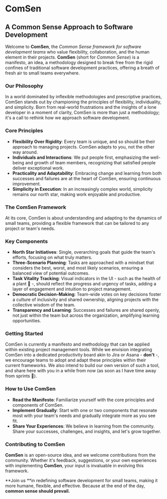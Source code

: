 # ComSen
## A Common Sense Approach to Software Development

Welcome to **ComSen**, the _Common Sense framework for software development teams_ who value flexibility, collaboration, and the human element in their projects. **ComSen** (short for _Common Sense_) is a manifesto, an idea, a methodology designed to break free from the rigid confines of traditional software development practices, offering a breath of fresh air to small teams everywhere.

### Our Philosophy

In a world dominated by inflexible methodologies and prescriptive practices, ComSen stands out by championing the principles of flexibility, individuality, and simplicity. Born from real-world frustrations and the insights of a lone developer in a moment of clarity, ComSen is more than just a methodology; it's a call to rethink how we approach software development.

### Core Principles

- __Flexibility Over Rigidity__: Every team is unique, and so should be their approach to managing projects. ComSen adapts to you, not the other way around.
- __Individuals and Interactions__: We put people first, emphasizing the well-being and growth of team members, recognizing that satisfied people deliver exceptional work.
- __Practicality and Adaptability__: Embracing change and learning from both successes and failures are at the heart of ComSen, ensuring continuous improvement.
- __Simplicity in Execution__: In an increasingly complex world, simplicity remains our north star, making work enjoyable and productive.

### The ComSen Framework

At its core, ComSen is about understanding and adapting to the dynamics of small teams, providing a flexible framework that can be tailored to any project or team's needs.

### Key Components

- __North Star Initiatives__: Single, overarching goals that guide the team's efforts, focusing on what truly matters.
- __Three-Scenario Planning__: Tasks are approached with a mindset that considers the best, worst, and most likely scenarios, ensuring a balanced view of potential outcomes.
- __Task Vitality Tracking__: Visual indicators in the UI - such as the health of a plant 🌱 -, should reflect the progress and urgency of tasks, adding a layer of engagement and intuition to project management.
- __Democratic Decision-Making__: Team-wide votes on key decisions foster a culture of inclusivity and shared ownership, aligning projects with the collective wisdom of the team.
- __Transparency and Learning__: Successes and failures are shared openly, not just within the team but across the organization, amplifying learning opportunities.

### Getting Started

ComSen is currently a manifesto and methodology that can be applied within existing project management tools. While we envision integrating ComSen into a dedicated productivity board akin to Jira or Asana - **don't** -, we encourage teams to adopt and adapt these principles within their current frameworks. We also intend to build our own version of such a tool, and share here with you in a while from now (as soon as I have time away from sprints 😬).

### How to Use ComSen
- __Read the Manifesto__: Familiarize yourself with the core principles and components of ComSen.
- __Implement Gradually__: Start with one or two components that resonate most with your team's needs and gradually integrate more as you see fit.
- __Share Your Experiences__: We believe in learning from the community. Share your successes, challenges, and insights, and let's grow together.

### Contributing to ComSen
**ComSen** is an open-source idea, and we welcome contributions from the community. Whether it's feedback, suggestions, or your own experiences with implementing **ComSen**, your input is invaluable in evolving this framework.

**Join us **in redefining software development for small teams, making it more humane, flexible, and effective. Because at the end of the day, **common sense should prevail.**
